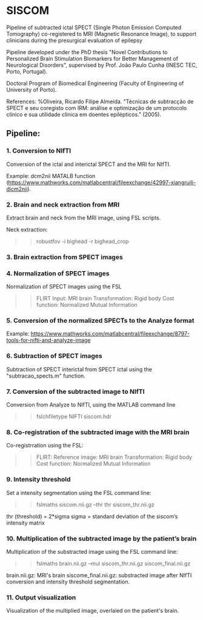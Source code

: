 # SISCOM
Pipeline of subtracted ictal SPECT (Single Photon Emission Computed Tomography) co-registered to MRI (Magnetic Resonance Image), to support clinicians during the presurgical evaluation of epilepsy

Pipeline developed under the PhD thesis "Novel Contributions to Personalized Brain Stimulation Biomarkers for Better Management of Neurological Disorders", supervised by Prof. João Paulo Cunha (INESC TEC, Porto, Portugal).

Doctoral Program of Biomedical Engineering (Faculty of Engineering of University of Porto).

References:
%Oliveira, Ricardo Filipe Almeida. "Técnicas de subtracção de SPECT e seu coregisto com IRM: análise e optimização de um protocolo clínico e sua utilidade clínica em doentes epilépticos." (2005).



## Pipeline:

### 1. Conversion to NIfTI
Conversion of the ictal and interictal SPECT and the MRI for NIfTI.

Example: dcm2nii MATALB function (https://www.mathworks.com/matlabcentral/fileexchange/42997-xiangruili-dicm2nii).

### 2. Brain and neck extraction from MRI
Extract brain and neck from the MRI image, using FSL scripts.

Neck extraction:
>> robustfov -i bighead -r bighead_crop


### 3. Brain extraction from SPECT images

### 4. Normalization of SPECT images
Normalization of SPECT images using the FSL
>> FLIRT
>> Input: MRI brain
>> Transformation: Rigid body
>> Cost function: Normalized Mutual Information

### 5. Conversion of the normalized SPECTs to the Analyze format

Example: https://www.mathworks.com/matlabcentral/fileexchange/8797-tools-for-nifti-and-analyze-image

### 6. Subtraction of SPECT images
Subtraction of SPECT interictal from SPECT ictal using the "subtracao_spects.m" function.

### 7. Conversion of the subtracted image to NIfTI
Conversion from Analyze to NIfTI, using the MATLAB command line
>> fslchfiletype NIFTI siscom.hdr

### 8. Co-registration of the subtracted image with the MRI brain
Co-registrration using the FSL:
>> FLIRT:
>> Reference image: MRI brain
>> Transformation: Rigid body
>> Cost function: Normalized Mutual Information

### 9. Intensity threshold
Set a intensity segmentation using the FSL command line:
>> fslmaths siscom.nii.gz –thr thr siscom_thr.nii.gz

thr (threshold) = 2*sigma
sigma = standard deviation of the siscom’s intensity matrix

### 10. Multiplication of the subtracted image by the patient’s brain
Multiplication of the substracted image using the FSL command line:
>> fslmaths brain.nii.gz –mul siscom_thr.nii.gz siscom_final.nii.gz

brain.nii.gz: MRI's brain
siscome_final.nii.gz: substracted image after NIfTI conversion and intensity threshold segmentation.

### 11. Output visualization
Visualization of the multiplied image, overlaied on the patient's brain.










